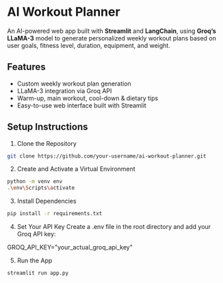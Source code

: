 #  AI Workout Planner

An AI-powered web app built with **Streamlit** and **LangChain**, using **Groq’s LLaMA-3** model to generate personalized weekly workout plans based on user goals, fitness level, duration, equipment, and weight.

## Features

- Custom weekly workout plan generation
- LLaMA-3 integration via Groq API
- Warm-up, main workout, cool-down & dietary tips
- Easy-to-use web interface built with Streamlit

##  Setup Instructions

1. Clone the Repository
```bash
git clone https://github.com/your-username/ai-workout-planner.git
```

2. Create and Activate a Virtual Environment
```bash
python -m venv env
.\env\Scripts\activate 
```

3. Install Dependencies
```bash
pip install -r requirements.txt
```

4. Set Your API Key
Create a .env file in the root directory and add your Groq API key:

GROQ_API_KEY="your_actual_groq_api_key"

5. Run the App
```bash
streamlit run app.py
```